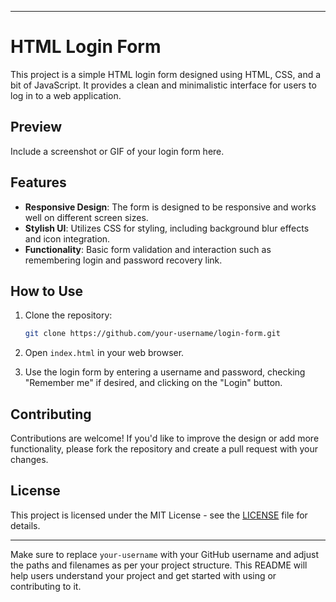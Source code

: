 

---

# HTML Login Form

This project is a simple HTML login form designed using HTML, CSS, and a bit of JavaScript. It provides a clean and minimalistic interface for users to log in to a web application.

## Preview

Include a screenshot or GIF of your login form here.

## Features

- **Responsive Design**: The form is designed to be responsive and works well on different screen sizes.
- **Stylish UI**: Utilizes CSS for styling, including background blur effects and icon integration.
- **Functionality**: Basic form validation and interaction such as remembering login and password recovery link.

## How to Use

1. Clone the repository:

   ```bash
   git clone https://github.com/your-username/login-form.git
   ```

2. Open `index.html` in your web browser.

3. Use the login form by entering a username and password, checking "Remember me" if desired, and clicking on the "Login" button.

## Contributing

Contributions are welcome! If you'd like to improve the design or add more functionality, please fork the repository and create a pull request with your changes.

## License

This project is licensed under the MIT License - see the [LICENSE](LICENSE) file for details.

---

Make sure to replace `your-username` with your GitHub username and adjust the paths and filenames as per your project structure. This README will help users understand your project and get started with using or contributing to it.
